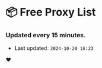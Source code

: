 # :package: Free Proxy List
### Updated every 15 minutes.

- Last updated: `2024-10-20 18:23`

:heart:
